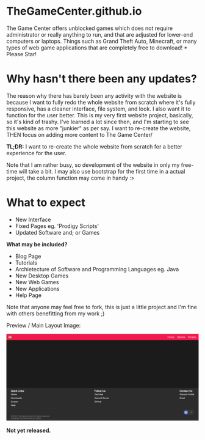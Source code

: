 # TheGameCenter.github.io
 The Game Center offers unblocked games which does not require administrator or really anything to run, and that are adjusted for lower-end computers or laptops. Things such as Grand Theft Auto, Minecraft, or many types of web game applications that are completely free to download! * Please Star!  
 
 # Why hasn't there been any updates?

The reason why there has barely been any activity with the website is because I want to fully redo the whole website from scratch where it's fully responsive, has a cleaner interface, file system, and look. I also want it to function for the user better. This is my very first website project, basically, so it's kind of trashy. I've learned a lot since then, and I'm starting to see this website as more "junkier" as per say. I want to re-create the website, THEN focus on adding more content to The Game Center/

**TL;DR:** I want to re-create the whole website from scratch for a better experience for the user.

Note that I am rather busy, so development of the website in only my free-time will take a bit. I may also use bootstrap for the first time in a actual project, the column function may come in handy :>

# What to expect

- New Interface
- Fixed Pages eg. 'Prodigy Scripts'
- Updated Software and; or Games

**What may be included?**

- Blog Page
- Tutorials
- Archietecture of Software and Programming Languages eg. Java 
- New Desktop Games
- New Web Games
- New Applications
- Help Page

Note that anyone may feel free to fork, this is just a little project and I'm fine with others benefitting from my work ;)


Preview / Main Layout Image:

![](https://raw.githubusercontent.com/TheGameCenter/TheGameCenter.github.io/main/img/chrome_pozFXVT4Ed.png)

**Not yet released.**
